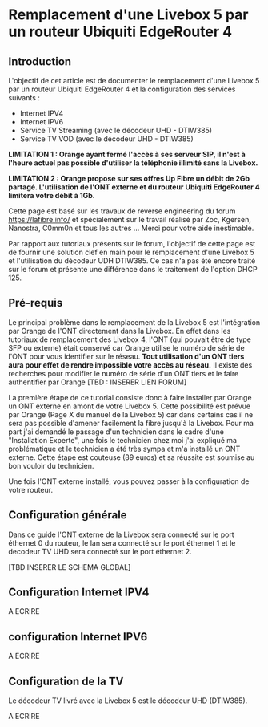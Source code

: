 # Remplacement d'une Livebox 5 par un routeur Ubiquiti EdgeRouter 4
## Introduction
L'objectif de cet article est de documenter le remplacement d'une Livebox 5 par un routeur Ubiquiti EdgeRouter 4 et la configuration des services suivants :
- Internet IPV4
- Internet IPV6
- Service TV Streaming (avec le décodeur UHD - DTIW385)
- Service TV VOD (avec le décodeur UHD - DTIW385)

**LIMITATION 1 : Orange ayant fermé l'accès à ses serveur SIP, il n'est à l'heure actuel pas possible d'utiliser la téléphonie illimité sans la Livebox.**

**LIMITATION 2 : Orange propose sur ses offres Up Fibre un débit de 2Gb partagé. L'utilisation de l'ONT externe et du routeur Ubiquiti EdgeRouter 4 limitera votre débit à 1Gb.**

Cette page est basé sur les travaux de reverse engineering du forum https://lafibre.info/ et spécialement sur le travail réalisé par Zoc, Kgersen, Nanostra, C0mm0n et tous les autres ... Merci pour votre aide inestimable.

Par rapport aux tutoriaux présents sur le forum, l'objectif de cette page est de fournir une solution clef en main pour le remplacement d'une Livebox 5 et l'utilisation du décodeur UDH DTIW385. Ce cas n'a pas été encore traité sur le forum et présente une différence dans le traitement de l'option DHCP 125.

## Pré-requis
Le principal problème dans le remplacement de la Livebox 5 est l'intégration par Orange de l'ONT directement dans la Livebox. En effet dans les tutoriaux de remplacement des Livebox 4, l'ONT (qui pouvait être de type SFP ou externe) était conservé car Orange utilise le numéro de série de l'ONT pour vous identifier sur le réseau. **Tout utilisation d'un ONT tiers aura pour effet de rendre impossible votre accès au réseau.** Il existe des recherches pour modifier le numéro de série d'un ONT tiers et le faire authentifier par Orange [TBD : INSERER LIEN FORUM]

La première étape de ce tutorial consiste donc à faire installer par Orange un ONT externe en amont de votre Livebox 5.
Cette possibilité est prévue par Orange (Page X du manuel de la Livebox 5) car dans certains cas il ne sera pas possible d'amener facilement la fibre jusqu'à la Livebox. Pour ma part j'ai demandé le passage d'un technicien dans le cadre d'une "Installation Experte", une fois le technicien chez moi j'ai expliqué ma problématique et le technicien a été très sympa et m'a installé un ONT externe. Cette étape est couteuse (89 euros) et sa réussite est soumise au bon vouloir du technicien.

Une fois l'ONT externe installé, vous pouvez passer à la configuration de votre routeur.

## Configuration générale
Dans ce guide l'ONT externe de la Livebox sera connecté sur le port éthernet 0 du routeur, le lan sera connecté sur le port éthernet 1 et le decodeur TV UHD sera connecté sur le port éthernet 2.

[TBD INSERER LE SCHEMA GLOBAL]

## Configuration Internet IPV4

A ECRIRE

## configuration Internet IPV6

A ECRIRE

## Configuration de la TV

Le décodeur TV livré avec la Livebox 5 est le décodeur UHD (DTIW385).

A ECRIRE
